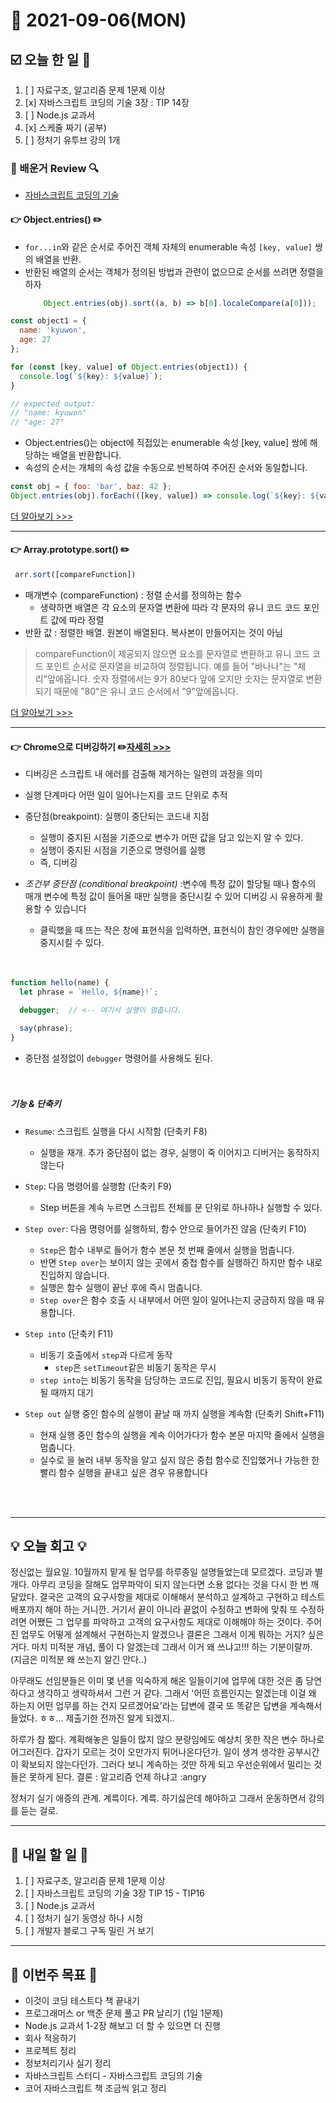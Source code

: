 # 📆 2021-09-06(MON)
## ☑️ 오늘 한 일 📑
1. [ ] 자료구조, 알고리즘 문제 1문제 이상 
2. [x] 자바스크립트 코딩의 기술 3장 : TIP 14장 
3. [ ] Node.js 교과서 
4. [x] 스케줄 짜기 (공부)
5. [ ] 정처기 유투브 강의 1개 

### 📌️ 배운거 Review 🔍️
- [자바스크립트 코딩의 기술](https://github.com/Kyuwon53/library_books_record/tree/main/Technology_In_Javascript_coding/Chapter03_Collections)


#### 👉 Object.entries() ✏️
- `for...in`와 같은 순서로 주어진 객체 자체의 enumerable 속성 `[key, value]` 쌍의 배열을 반환. 
- 반환된 배열의 순서는 객체가 정의된 방법과 관련이 없으므로 순서를 쓰려면 정렬을 하자
    ```js
        Object.entries(obj).sort((a, b) => b[0].localeCompare(a[0]));
    ```
```js
const object1 = {
  name: 'kyuwon',
  age: 27
};

for (const [key, value] of Object.entries(object1)) {
  console.log(`${key}: ${value}`);
}

// expected output:
// "name: kyuwon"
// "age: 27"
```
- Object.entries()는 object에 직접있는 enumerable 속성 [key, value] 쌍에 해당하는 배열을 반환합니다.
- 속성의 순서는 개체의 속성 값을 수동으로 반복하여 주어진 순서와 동일합니다.

```js
const obj = { foo: 'bar', baz: 42 };
Object.entries(obj).forEach(([key, value]) => console.log(`${key}: ${value}`)); // "foo: bar", "baz: 42"

```

[더 알아보기 >>>](https://developer.mozilla.org/ko/docs/Web/JavaScript/Reference/Global_Objects/Object/entries)

***

#### 👉 Array.prototype.sort() ✏️

```js
 arr.sort([compareFunction])
```
- 매개변수 (compareFunction) : 정렬 순서를 정의하는 함수 
    - 생략하면 배열은 각 요소의 문자열 변환에 따라 각 문자의 유니 코드 코드 포인트 값에 따라 정렬 
- 반환 값 : 정렬한 배열. 원본이 배열된다. 복사본이 만들어지는 것이 아님 
> compareFunction이 제공되지 않으면 요소를 문자열로 변환하고 유니 코드 코드 포인트 순서로 문자열을 비교하여 정렬됩니다. 
> 예를 들어 "바나나"는 "체리"앞에옵니다. 
> 숫자 정렬에서는 9가 80보다 앞에 오지만 숫자는 문자열로 변환되기 때문에 "80"은 유니 코드 순서에서 "9"앞에옵니다.
> 

[더 알아보기 >>>](https://developer.mozilla.org/ko/docs/Web/JavaScript/Reference/Global_Objects/Array/sort)
***
#### 👉 Chrome으로 디버깅하기  ✏️[자세히 >>>](https://ko.javascript.info/debugging-chrome)
- 디버깅은 스크립트 내 에러를 검출해 제거하는 일련의 과정을 의미 
- 실행 단계마다 어떤 일이 일어나는지를 코드 단위로 추적
- 중단점(breakpoint): 실행이 중단되는 코드내 지점 
  - 실행이 중지된 시점을 기준으로 변수가 어떤 값을 담고 있는지 알 수 있다. 
  - 실행이 중지된 시점을 기준으로 명령어를 실행 
  - 즉, 디버깅    
  

- *조건부 중단점 (conditional breakpoint)* :변수에 특정 값이 할당될 때나 함수의 매개 변수에 특정 값이 들어올 때만 실행을 중단시킬 수 있어 디버깅 시 유용하게 활용할 수 있습니다 
  - 클릭했을 때 뜨는 작은 창에 표현식을 입력하면, 표현식이 참인 경우에만 실행을 중지시킬 수 있다.
<br><br><br>

```js 
function hello(name) {
  let phrase = `Hello, ${name}!`;

  debugger;  // <-- 여기서 실행이 멈춥니다.

  say(phrase);
}
```
- 중단점 설정없이 `debugger` 명령어를 사용해도 된다. 
<br><br><br>
##### 기능  & 단축키   

-  `Resume`: 스크립트 실행을 다시 시작함 (단축키 F8)
    - 실행을 재개. 추가 중단점이 없는 경우, 실행이 죽 이어지고 디버거는 동작하지 않는다
    

- `Step`: 다음 명령어를 실행함 (단축키 F9)
  - Step 버튼을 계속 누르면 스크립트 전체를 문 단위로 하나하나 실행할 수 있다.
  

- `Step over`: 다음 명령어를 실행하되, 함수 안으로 들어가진 않음 (단축키 F10)
  - `Step`은 함수 내부로 들어가 함수 본문 첫 번째 줄에서 실행을 멈춥니다. 
  - 반면 `Step over`는 보이지 않는 곳에서 중첩 함수를 실행하긴 하지만 함수 내로 진입하지 않습니다.
  - 실행은 함수 실행이 끝난 후에 즉시 멈춥니다.
  - `Step over`은 함수 호출 시 내부에서 어떤 일이 일어나는지 궁금하지 않을 때 유용합니다.
  

- `Step into` (단축키 F11)
  - 비동기 호출에서 `step`과 다르게 동작 
    - `step`은 `setTimeout`같은 비동기 동작은 무시
  - `step into`는 비동기 동작을 담당하는 코드로 진입, 필요시 비동기 동작이 완료될 때까지 대기 
  

- `Step out` 실행 중인 함수의 실행이 끝날 때 까지 실행을 계속함 (단축키 Shift+F11)
  - 현재 실행 중인 함수의 실행을 계속 이어가다가 함수 본문 마지막 줄에서 실행을 멈춥니다.
  - 실수로 을 눌러 내부 동작을 알고 싶지 않은 중첩 함수로 진입했거나 가능한 한 빨리 함수 실행을 끝내고 싶은 경우 유용합니다
  
<br><br>
***

## 💡 오늘  회고  💡

정신없는 월요일. 10월까지 맡게 될 업무를 하루종일 설명들었는데 모르겠다. 코딩과 별개다. 아무리 코딩을 잘해도 업무파악이 
되지 않는다면 소용 없다는 것을 다시 한 번 깨달았다. 결국은 고객의 요구사항을 제대로 이해해서 분석하고 설계하고 구현하고 테스트 배포까지
해야 하는 거니깐. 거기서 끝이 아니라 끝없이 수정하고 변화에 맞춰 또 수정하려면 어쨌든 그 업무를 파악하고 고객의 요구사항도 
제대로 이해해야 하는 것이다. 주어진 업무도 어떻게 설계해서 구현하는지 알겠으나 결론은 그래서 이게 뭐하는 거지? 싶은거다.
마치 미적분 개념, 풀이 다 알겠는데 그래서 이거 왜 쓰냐고!!! 하는 기분이랄까. (지금은 미적분 왜 쓰는지 알긴 안다..)

아무래도 선임분들은 이미 몇 년을 익숙하게 해온 일들이기에 업무에 대한 것은 좀 당연하다고 생각하고 생략하셔서 그런 거 같다.
그래서 '어떤 흐름인지는 알겠는데 이걸 왜 하는지 어떤 업무를 하는 건지 모르겠어요'라는 답변에 결국 또 똑같은 답변을 계속해서 들었다.
ㅎㅎ... 제출기한 전까진 알게 되겠지..

하루가 참 짧다. 계획해놓은 일들이 많지 않으 분량임에도 예상치 못한 작은 변수 하나로 어그러진다. 갑자기 모르는 것이 오만가지 튀어나온다던가. 
일이 생겨 생각한 공부시간이 확보되지 않는다던가. 그러다 보니 계속하는 것만 하게 되고 우선순위에서 밀리는 것들은 못하게 된다. 결론 : 알고리즘 언제 하냐고 :angry

정처기 실기 애증의 관계. 계륵이다. 계륵. 하기싫은데 해야하고 그래서 운동하면서 강의를 듣는 걸로. 


***

## 🎯 내일 할 일 🎯
1. [ ] 자료구조, 알고리즘 문제 1문제 이상 
2. [ ] 자바스크립트 코딩의 기술 3장 TIP 15 - TIP16 
3. [ ] Node.js 교과서 
4. [ ] 정처기 실기 동영상 하나 시청 
5. [ ] 개발자 블로그 구독 밀린 거 보기 


***

## 🏁 이번주 목표 🏁 
- 이것이 코딩 테스트다 책 끝내기
- 프로그래머스 or 백준 문제 풀고 PR 날리기 (1일 1문제)
- Node.js 교과서 1-2장 해보고 더 할 수 있으면 더 진행
- 회사 적응하기 
- 프로젝트 정리 
- 정보처리기사 실기 정리
- 자바스크립트 스터디 - 자바스크립트 코딩의 기술
- 코어 자바스크립트 책 조금씩 읽고 정리

